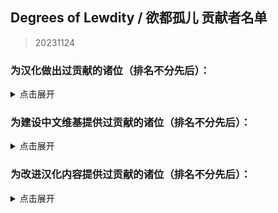 ## Degrees of Lewdity / 欲都孤儿 贡献者名单
> 20231124
### 为汉化做出过贡献的诸位（排名不分先后）：
<details>
<summary>点击展开</summary>

- CountsC(COUNTC)
- wangba12345(31769636)
- Na2OF4
- kinshisan(菌丝)
- USS-Corvan(Corvan)
- YoumuKon(YoumuKon)
- MOm0M(MOM0M)
- xiaojiZack
- infinitylose(天玄)
- polarmail(智)
- aflbdmp
- 730891196longaotian(阿雨🌧)
- soupdumpling420
- Peri-Yao
- KNKswn
- yueeeuan(薄荷奶兔)
- AnselCl(Quintillus)
- Gamez4Alpaca
- lynchYANG
- Tgdgg(糖包)
- Umineko233(UMINEKO)
- xiawu240(妖魔鬼怪快离开⭐)
- Kagamine-Rinrin(Kagamine_Lilly)
- qlyxqlyx(阿泠)
- sqbsayori
- Saltedfish1g
- 0Mr-Wolf0
- waveyl(wave)
- TMChao(芥末篮子)
- NNann1111
- minami29(minami)
- spaghetti-22
- MorLen-molan
- wuruoxi(Elf King)
- Khaos423(Mr.Lamb)
- vilandsea
- REI0909(怜)
- chary0079
- 27844
- chazi152
- drugl007
- Bl-XY(噬星鸽)
- panzian0212
- CytP-code
- PIKACA2221
- HamTario0337
- Airiowo6181(Airi_owo)
- CH3CHClCOOCH2CH3(Yugoslavia)
- wmyouff
- CyanAngle(魔女不会魔法)
- fower151
- maxnb233
- KPTKJC
- NumberSir(Number_Sir)
- FourtyThree413
- Pingu12657
- Violetahere
- rpk391
- Crow153
- OracleMystic
- Ramiel-s
- Aeserchengzi
- Agreous
- XDCirno9
- CharnelKan
- Barkatze
- yifan010
- Flos0310
- Clarlfy
- amekachan
- 127inch
- cphxj123(北极星)
- white-rice94
- Mizunotsuki
- saria177(泥岩的狗)
- WARMASTER-LEAns(净尘)
- zxaxxc
- cat5230(彭猫猫)
- xLuckTlyer
- tiankong-sky
- ZerxZ(深淵の鴿子)
- CKRainbow(CKRainbow)
- mao0316
- ynoppony
- chenshifu1145
- luoyilate(洛拉姆斯)
- x635(狗墩子)
- ZL-XT(ZLZXT)
- DarkWimd
- bfwqzj
- SatoriKochiya
- VincentHDLee(V)
- touttie
- XiangQixing(启星)
- 0-V-O
- szbenyx(test)
- Noirou(I.R.S.A.R)
- SilverSturgeon(银鲟鱼)
- pangbaibai27(pangb)
- Chougaliott(蔻加chouga)
- Messiahyurika0717(蓝洋雨)
- gagadog
- 2113693481(G4466)
- Lemonadestars(柠檬水)
- NiuTuran(辰未)
- onefrogxx
- Lynndaisy
- k9563461(Dorothy79)
- Albedoui
- PlutoShu2530
- dya3506(dya3506)
- acizaa(Dreaming)
- BiologyRainbow
- Blakuout
- PrunusSerrulata(PrunusSerrulata)
- Byuzh(白羽之花)
- und3rgr0vvth
- YineR0v0(YineR)
- Maenoko(Mae)
- Liano-28
- Future-R(未来)
- ORANGEEMF(华夫饼)
- Abreadpuppy
- ApostateJulian(ApostateJulian)
- Stvech
- geilian
- MuCL2023(良衣)
- InvBlaze(Sonar.)
- Chunolate(清睢Clate)
- miyako4828(miyako4828)
- qwedc001(Eric Guo)
- Nana027777777(骨头便当)
- omvjro(+++嫉妒)
- Weinear
- yizesha
- vvkbbg
- Urped
- ClameCyrus
- edabchann(edab)
- catdexe(Mamon)
- StressfulGlenn
- A-kia
- CheungJY
- CherubKuar
- Smiling0Potato(Smiling Potato)
- gn02994106(Ruby)

</details>

### 为建设中文维基提供过贡献的诸位（排名不分先后）：
<details>
<summary>点击展开</summary>

- +++嫉妒
- 1344535564qwa
- 15727557402zy
- 404bk
- A11216266
- Abcd0715
- AceEchoey
- Aiklai
- Aither
- Alouette
- Artemismitty12321
- Biantai456123
- Chiangchiang
- Cindy531824
- Deer
- DestroyerS
- DmsHunk
- Dr.Benzin
- DynamicPageList3 extension
- Estella Clockwork
- Eudemonism00
- F82731848
- Fgftgh
- Flammis023
- Fox hezi02
- GraySparrow
- Gurgle
- HanedaToMo
- Hawkmoth
- Hiroko
- Iijjj
- K2496745900
- Khaos423
- Kinvinyl
- KylarLoveLoveLove
- Ladiangory
- Liuyu1122
- Lukute
- MOW0
- Maidlinmo
- Marsz413
- Mathevellae
- MediaWiki default
- Meguri
- Mian rouge
- Miyako4828
- Momo(afk)
- MoonSa
- Morgas
- Number Sir
- Orchid712
- PONTIFEXJULIAN
- Plm
- PolarisLin
- PrunusSerrulata
- Qing Jue
- Redesilow
- Rhine
- Rhy-cea
- RobinSuKi
- RonseThurro
- S0870217
- Shaun
- Shuangyuanland
- Sigmoni
- SoraL
- SpispsW
- Star1825
- Tlyer
- Touched
- Vampile
- WT4D
- WhiteSprite
- Wit-prophet
- Wutiaomiao
- Www3077665332
- XSabes
- Ximena520
- Ycy.
- Yukki
- Yuyu-o
- Zoe096423
- 什么也不会
- 伊斯
- 佘临
- 六黄
- 卢本伟
- 哈哈哈
- 地下室
- 夜牧
- 小学生
- 崇宫白狼
- 惊恐地凝视
- 慈
- 方糖于杯中回转
- 柳
- 沈
- 狗子
- 琊樂
- 羽蝶蝶
- 翔子
- 菜地里的大白菜
- 西里斯小店
- 轻语的风
- 阿利森沃桑
- 霜蓝梦凝
- 音银

</details>

### 为改进汉化内容提供过贡献的诸位（排名不分先后）：
<details>
<summary>点击展开</summary>

- Pony-CW
- Benotasheep
- OpheliaSH
- ducklord50
- Clara174
- kaze-0
- XonlookerX
- yoyoliu9189
- fengqilantian
- Khaos423
- inchei
- ShiroArashi
- Shio84587
- Otilia0372
- yuban01652
- status102
- slvai13
- cybergeekboy
- knepts
- ChenqianZhang
- nagato19981008
- 0423allenallen
- EndlessNull
- Lanyilane
- kklovehh
- Grizel4
- PrunusSerrulata
- kusadact
- Imokodesu
- unins000
- Tobba-13
- reibu
- shanmujiuya
- sturnu3
- FrShepherd
- Ark-Two
- w1847766036
- ripplelin
- haitun202
- francescahsu
- HotoCocoaco
- MC-Qim
- IzIzuu
- 15x3
- 1235789gzy1
- yatounoneko
- HanHan3z
- NumberSir
- salagadoola
- chair4500
- Meow0x7E
- search7
- thatskysze
- Dr-lian
- hyakuyamikaera
- whosthegi
- MarieilS
- WinterL
- ultrakgh
- Xiamufeng-0828
- czjz97
- aliya2333
- Eleus7
- zmh007007
- 2805671972
- mirrormirroronwall
- xzhxtl
- sgsfz
- uhohohoho
- longlongint
- qb0071011
- PostMeridy
- 77676zero
- caotiyu
- arottenpen
- Aliceven
- 4567569
- paikoo
- HSSkyBoy
- lzl1lzl
- XyMinxin
- KaranoAkira
- begentle2662
- HanFengRuYue
- orchid712
- Zero20000
- Kaitwolf
- mengyuxiangsui
- Cambarila
- Zior2107
- ann049
- Raven-233486
- Neeeo26
- hedynn
- Lyoko-Jeremie
- bb7355608
- ParticleG
- 117xxx
- Gularo
- Akizuki1529
- 46ZSLSLO6
- Dahuludemaomi
- Kyereach
- trlaitioer
- Minaduki-Shigure
- whangb11
- NormanDSG
- Zeta1002
- eltociear
- TheLostAlice
- Hankiebutter
- 2077930253
- FrostNova67204
- mzji
- WhiteCloud0106
- dambakana
- Yeddaa

</details>